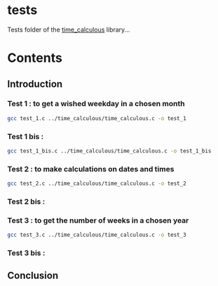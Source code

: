 # tests

Tests folder of the [time_calculous](https://github.com/Vicken-Ghoubiguian/time_calculous) library...

# Contents

## Introduction

### Test 1 : to get a wished weekday in a chosen month

```bash
gcc test_1.c ../time_calculous/time_calculous.c -o test_1
```

### Test 1 bis :

```bash
gcc test_1_bis.c ../time_calculous/time_calculous.c -o test_1_bis
```

### Test 2 : to make calculations on dates and times

```bash
gcc test_2.c ../time_calculous/time_calculous.c -o test_2
```

### Test 2 bis :

### Test 3 : to get the number of weeks in a chosen year

```bash
gcc test_3.c ../time_calculous/time_calculous.c -o test_3
```

### Test 3 bis :

## Conclusion
